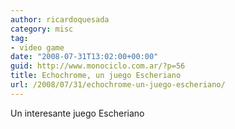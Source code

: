 ```yaml
---
author: ricardoquesada
category: misc
tag:
- video game
date: "2008-07-31T13:02:00+00:00"
guid: http://www.monociclo.com.ar/?p=56
title: Echochrome, un juego Escheriano
url: /2008/07/31/echochrome-un-juego-escheriano/
---
```


Un interesante juego Escheriano  
